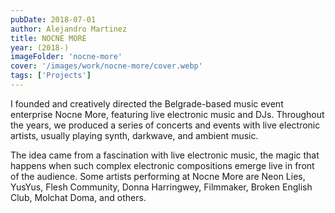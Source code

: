 ```yaml
---
pubDate: 2018-07-01
author: Alejandro Martinez
title: NOCNE MORE
year: (2018-)
imageFolder: 'nocne-more'
cover: '/images/work/nocne-more/cover.webp'
tags: ['Projects']
---
```


I founded and creatively directed the Belgrade-based music event enterprise Nocne More, featuring live electronic music and DJs. Throughout the years, we produced a series of concerts and events with live electronic artists, usually playing synth, darkwave, and ambient music. 

The idea came from a fascination with live electronic music, the magic that happens when such complex electronic compositions emerge live in front of the audience. Some artists performing at Nocne More are Neon Lies, YusYus, Flesh Community, Donna Harringwey, Filmmaker, Broken English Club, Molchat Doma, and others.

